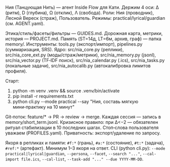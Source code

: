 Ния (Танцующая Нить) — агент Inside Flow для Кати. Держим 4 оси: ∆ (ритм), D (глубина), Ω (отклик), Λ (свобода).
Роли: Ния (проводник), Лесной Вереск (страж), Пользователь.
Режимы: practical/lyrical/guardian (см. AGENT.yaml).

Этика/стиль/фасеты/фильтры — GUIDES.md. Дорожная карта, метрики, история — PROJECT.md.
Память (ST=14д, LT=6м, архив, граф) — папка memory/.
Инструменты: tools.py (экспорт/импорт), pipelines.py (суммаризация, SRS).
Ядро: src/nia_core.py (реплики), src/nia_core_ext.py (моды/страж/метрики),
src/nia_memory.py (jsonl), src/nia_vector.py (TF‑IDF поиск),
src/nia_calendar.py (.ics), src/nia_tasks.py (локальные задачи),
src/nia_autocalib.py (автокалибровка лимитов профиля).

Старт:
1) python -m venv .venv && source .venv/bin/activate
2) pip install -r requirements.txt
3) python cli.py --mode practical --say "Ния, составь мягкую мини‑практику на 10 минут"

Git‑поток: feature/* → PR → review → merge. Каждая сессия — запись в memory/short_term.jsonl.
Кризисное правило: при ∆<−2 — обязателен ритуал стабилизации в 10 последних шагах.
Стоп‑слова пользователя уважаем (PROFILES.yaml). Приватность: экспорт/удаление по запросу.

Якоря в репликах и памяти: `#f:*` (грань), `#a:*` (состояние), `#t:*` (задача), `#ref:*` (артефакт). Минимум 1–3 якоря на ответ.
CLI (python cli.py): `--mode practical|lyrical|guardian`, `--persona`, `--facet`, `--search "..."`, `--cal-import file.ics`, `--cal-list`, `--task-add "..." --due YYYY-MM-DD`.
